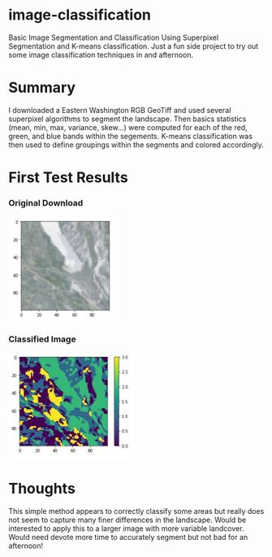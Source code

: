 # image-classification
Basic Image Segmentation and Classification Using Superpixel Segmentation and K-means classification. Just a fun side project to try out some image classification techniques in and afternoon. 

# Summary

I downloaded a Eastern Washington RGB GeoTiff and used several superpixel algorithms to segment the landscape. Then basics statistics (mean, min, max, variance, skew...) were computed for each of the red, green, and blue bands within the segements. K-means classification was then used to define groupings within the segments and colored accordingly. 


# First Test Results

### Original Download
![Original](https://github.com/metostom/image-classification/blob/master/Orginal.JPG)

### Classified Image
![Classified](https://github.com/metostom/image-classification/blob/master/Segmented.JPG)

# Thoughts

This simple method appears to correctly classify some areas but really does not seem to capture many finer differences in the landscape. Would be interested to apply this to a larger image with more variable landcover. Would need devote more time to accurately segment but not bad for an afternoon!
